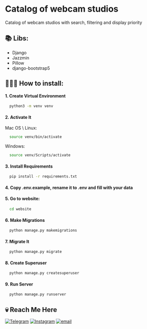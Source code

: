 # Catalog of webcam studios

Catalog of webcam studios with search, filtering and display priority


📚 Libs:
-
- Django
- Jazzmin
- Pillow
- django-bootstrap5


## 👨🏻‍💻 How to install:

#### 1️. Create Virtual Environment
```bash
  python3 -m venv venv
```

#### 2️. Activate It
Mac OS \ Linux:
```bash
  source venv/bin/activate
```
Windows:
```bash
  source venv/Scripts/activate
```

#### 3️. Install Requirements
```bash
  pip install -r requirements.txt
```

#### 4. Copy .env.example, rename it to .env and fill with your data

#### 5. Go to website:
```bash
  cd website
```

#### 6. Make Migrations
```bash
  python manage.py makemigrations
```

#### 7. Migrate It
```bash
  python manage.py migrate
```

#### 8. Create Superuser
```bash
  python manage.py createsuperuser
```

#### 9. Run Server
```bash
  python manage.py runserver
```

## 💀 Reach Me Here
[![Telegram](https://img.shields.io/badge/Telegram-blue?style=for-the-badge&logo=telegram&logoColor=white)](https://t.me/ihatemylifebutiluvmoney)
[![Instagram](https://img.shields.io/badge/Instagram-purple?style=for-the-badge&logo=Instagram&logoColor=white)](https://instagram.com/herbalsomml)
[![email](https://img.shields.io/badge/Gmail-D14836?style=for-the-badge&logo=gmail&logoColor=white)](mailto:herbalsomml@gmail.com)